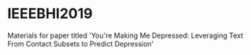 # IEEEBHI2019
Materials for paper titled 'You're Making Me Depressed: Leveraging Text From Contact Subsets to Predict Depression'
